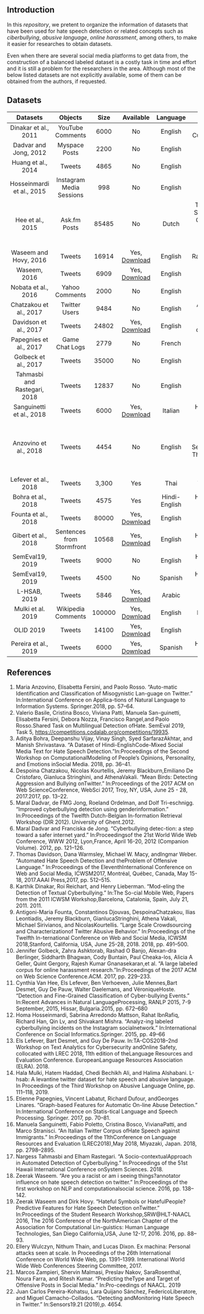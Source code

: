 ## Introduction
In this *repository*, we pretent to organize the information of datasets that have been used for hate speech detection or related concepts such as *ciberbullying*, *abusive language*, *online harassment*, among others, to make it easier for researches to obtain datasets.

Even when there are several social media platforms to get data from, the construction of a balanced labeled dataset is a costly task in time and effort and it is still a problem for the researchers in the area. Although most of the below listed datasets are not explicitly available, some of them can be obtained from the authors, if requested. 


## Datasets
|           Datasets            |          Objects          |             Size             |                                                   Available                                                    |   Language    |                                                 Labels                                                 |
| :--------------------------: | :-----------------------: | :--------------------------: | :------------------------------------------------------------------------------------------------------------: | :-----------: | :----------------------------------------------------------------------------------------------------: |
|     Dinakar et al., 2011     |     YouTube Comments      |             6000             |                                                       No                                                       |    English    |                                 Sexuality, Race, Culture, Intelligence                                  |
|    Dadvar and Jong, 2012     |       Myspace Posts       |             2200             |                                                       No                                                       |    English    |                                         Bullying, Non Bullying                                         |
|      Huang et al., 2014      |          Tweets           |             4865             |                                                       No                                                       |    English    |                                         Bullying, Non Bullying                                         |
|  Hosseinmardi et al., 2015   | Instagram Media Sessions  |             998              |                                                       No                                                       |    English    |                                         bullying, Non bullying                                         |
|       Hee et al., 2015       |       Ask.fm Posts        |            85485             |                                                       No                                                       |     Dutch     |       Threat-Blackmail, Sexual-talk, Insult, Curse-Exclusion, Defense, Defamation-Encouragement        |
|    Waseem and Hovy, 2016     |          Tweets           |            16914             |                             Yes, [Download](https://github.com/zeerakw/hatespeech)                             |    English    |                                         Racist, Sexist, Either                                          |
|         Waseem, 2016         |          Tweets           |             6909             |                             Yes, [Download](https://github.com/zeerakw/hatespeech)                             |    English    |                                      Racist, Sexist, Either,Both                                       |
|     Nobata et al., 2016      |      Yahoo Comments       |             2000             |                                                       No                                                       |    English    |                                             Abusive, Clean                                             |
|    Chatzakou et al., 2017    |       Twitter Users       |             9484             |                                                       No                                                       |    English    |                                       Aggressor, Bully, Spammer                                        |
|    Davidson et al., 2017     |          Tweets           |            24802            | Yes, [Download](https://github.com/t-davidson/hate-speech-and-offensive-language/blob/master/data/labeled_data.csv) |    English    |                                    hate\_speech, offensive, neither                                    |
|    Papegnies et al., 2017    |      Game Chat Logs       |             2779             |                                                       No                                                       |    French     |                                          Abusive, Non Abusive                                          |
|     Golbeck et al., 2017     |          Tweets           |            35000             |                                                       No                                                       |    English    |                                       Harassing, Non Harassing                                        |
| Tahmasbi and Rastegari, 2018 |          Tweets           |            12837            |                                                       No                                                       |    English    |                                         Bullying, Non Bullying                                         |
|   Sanguinetti et al., 2018   |          Tweets           |             6000             |                            Yes, [Download](https://github.com/msang/hate-speech-corpus)                            |    Italian    |                                     Hate Speech, Non Hate Speech                                     |
|    Anzovino et al., 2018     |          Tweets           |             4454             |                                                       No                                                       |    English    | Discredit, Stereotype, Objectification, Sexual_Harassment, Threats of Violence, Dominance, Dearailingy |
|     Lefever et al., 2018     |          Tweets           |            3,300             |                                                      Yes                                                       |     Thai      |                                            Toxic, Non Toxic                                            |
|      Bohra et al., 2018      |          Tweets           |             4575             |                                                      Yes                                                       | Hindi-English |                                     Hate Speech, Non Hate Speech                                      |
|     Founta et al., 2018      |          Tweets           |            80000             |          Yes, [Download](https://dataverse.mpi-sws.org/dataset.xhtml?persistentId=doi:10.5072/FK2/ZDTEMN)          |    English    |                                      Hate Speech, Offensive, None                                      |
|     Gibert et al., 2018      | Sentences from Stormfront |            10568             |                       Yes, [Download](https://github.com/aitor-garcia-p/hate-speech-dataset)                       |    English    |                                      Hate Speech, Non Hate Speech                                      |
|       SemEval19, 2019        |          Tweets           |             9000             |                                                       No                                                       |    English    |                                      Hate speech, Non Hate Speech                                      |
|       SemEval19, 2019        |          Tweets           |             4500        |              No              |          Spanish          | Hate Speech, Non Hate Speech |
|     L-HSAB, 2019     |     Tweets     |             5846             |                                                       Yes, [Download](https://github.com/Hala-Mulki/L-HSAB-First-Arabic-Levantine-HateSpeech-Dataset)                                                        |    Arabic    |                                 Normal, Abuse, Hate Speech
|      Mulki et al. 2019    |     Wikipedia Comments     |             100000             |                                                       Yes, [Download](figshare.com/articles/Wikipedia_Detox_Data/4054689t)                                                        |    English    |                                 Personal Attacks
|      OLID 2019    |     Tweets     |             14100             |                                                       Yes, [Download](https://competitions.codalab.org/competitions/20011#participate)                                                        |    English    |                                 Offensive, Non Offensive
|      Pereira et al., 2019    |     Tweets     |             6000             |                                                       Yes, [Download](https://zenodo.org/record/2592149#.XmuNJahKg2w)                                                        |    Spanish    |      Hate Speech, Non Hate Speech  



## References
1. Maria Anzovino, Elisabetta Fersini, and Paolo Rosso. “Auto-matic Identification and Classification of Misogynistic Lan-guage on Twitter.” In:International Conference on Applica-tions of Natural Language to Information Systems. Springer.2018, pp. 57–64.
2. Valerio Basile, Cristina Bosco, Viviana Patti, Manuela San-guinetti, Elisabetta Fersini, Debora Nozza, Francisco Rangel,and Paolo Rosso.Shared Task on Multilingual Detection ofHate. SemEval 2019, Task 5, https://competitions.codalab.org/competitions/19935.
3. Aditya Bohra, Deepanshu Vijay, Vinay Singh, Syed SarfarazAkhtar, and Manish Shrivastava. “A Dataset of Hindi-EnglishCode-Mixed Social Media Text for Hate Speech Detection.”In:Proceedings of the Second Workshop on ComputationalModeling of People’s Opinions, Personality, and Emotions inSocial Media. 2018, pp. 36–41.
4. Despoina Chatzakou, Nicolas Kourtellis, Jeremy Blackburn,Emiliano De Cristofaro, Gianluca Stringhini, and AthenaVakali. “Mean Birds: Detecting Aggression and Bullying onTwitter.” In:Proceedings of the 2017 ACM on Web ScienceConference, WebSci 2017, Troy, NY, USA, June 25 - 28, 2017.2017, pp. 13–22.
5. Maral Dadvar, de FMG Jong, Roeland Ordelman, and Dolf Tri-eschnigg. “Improved cyberbullying detection using genderinformation.” In:Proceedings of the Twelfth Dutch-Belgian In-formation Retrieval Workshop (DIR 2012). University of Ghent.2012.
6. Maral Dadvar and Franciska de Jong. “Cyberbullying detec-tion: a step toward a safer internet yard.” In:Proceedingsof the 21st World Wide Web Conference, WWW 2012, Lyon,France, April 16-20, 2012 (Companion Volume). 2012, pp. 121–126.
7. Thomas Davidson, Dana Warmsley, Michael W. Macy, andIngmar Weber. “Automated Hate Speech Detection and theProblem of Offensive Language.” In:Proceedings of the EleventhInternational Conference on Web and Social Media, ICWSM2017, Montréal, Québec, Canada, May 15-18, 2017.AAAI Press,2017, pp. 512–515.
8. Karthik Dinakar, Roi Reichart, and Henry Lieberman. “Mod-eling the Detection of Textual Cyberbullying.” In:The So-cial Mobile Web, Papers from the 2011 ICWSM Workshop,Barcelona, Catalonia, Spain, July 21, 2011. 2011.
9. Antigoni-Maria Founta, Constantinos Djouvas, DespoinaChatzakou,  Ilias  Leontiadis,  Jeremy  Blackburn,  GianlucaStringhini, Athena Vakali, Michael Sirivianos, and NicolasKourtellis. “Large Scale Crowdsourcing and Characterizationof Twitter Abusive Behavior.” In:Proceedings of the Twelfth In-ternational Conference on Web and Social Media, ICWSM 2018,Stanford, California, USA, June 25-28, 2018. 2018, pp. 491–500.
10. Jennifer Golbeck, Zahra Ashktorab, Rashad O Banjo, Alexan-dra Berlinger, Siddharth Bhagwan, Cody Buntain, Paul Cheaka-los, Alicia A Geller, Quint Gergory, Rajesh Kumar Gnanasekaran,et al. “A large labeled corpus for online harassment research.”In:Proceedings of the 2017 ACM on Web Science Conference.ACM. 2017, pp. 229–233.
11. Cynthia Van Hee, Els Lefever, Ben Verhoeven, Julie Mennes,Bart Desmet, Guy De Pauw, Walter Daelemans, and VéroniqueHoste. “Detection and Fine-Grained Classification of Cyber-bullying Events.” In:Recent Advances in Natural LanguageProcessing, RANLP 2015, 7-9 September, 2015, Hissar, Bulgaria.2015, pp. 672–680
12. Homa Hosseinmardi, Sabrina Arredondo Mattson, Rahat IbnRafiq, Richard Han, Qin Lv, and Shivakant Mishra. “Analyz-ing labeled cyberbullying incidents on the Instagram socialnetwork.” In:International Conference on Social Informatics.Springer. 2015, pp. 49–66
13. Els Lefever, Bart Desmet, and Guy De Pauw. In:TA-COS2018–2nd Workshop on Text Analytics for Cybersecurity andOnline Safety, collocated with LREC 2018, 11th edition of theLanguage Resources and Evaluation Conference. EuropeanLanguage Resources Association (ELRA). 2018.
19. Hala Mulki, Hatem Haddad, Chedi Bechikh Ali, and Halima Alshabani. L-hsab: A levantine twitter dataset for hate speech and abusive language.  In Proceedings of the Third Workshop on Abusive Language Online, pp. 111–118, 2019.
20. Etienne Papegnies, Vincent Labatut, Richard Dufour, andGeorges Linares. “Graph-based Features for Automatic On-line Abuse Detection.” In:International Conference on Statis-tical Language and Speech Processing. Springer. 2017, pp. 70–81.
21. Manuela Sanguinetti, Fabio Poletto, Cristina Bosco, VivianaPatti, and Marco Stranisci. “An Italian Twitter Corpus ofHate Speech against Immigrants.” In:Proceedings of the 11thConference on Language Resources and Evaluation (LREC2018),May 2018, Miyazaki, Japan. 2018, pp. 2798–2895.
22. Nargess Tahmasbi and Elham Rastegari. “A Socio-contextualApproach in Automated Detection of Cyberbullying.” In:Proceedings of the 51st Hawaii International Conference onSystem Sciences. 2018.
23. Zeerak Waseem. “Are you a racist or am i seeing things?annotator influence on hate speech detection on twitter.” In:Proceedings of the first workshop on NLP and computationalsocial science. 2016, pp. 138–142.
24. Zeerak Waseem and Dirk Hovy. “Hateful Symbols or HatefulPeople? Predictive Features for Hate Speech Detection onTwitter.” In:Proceedings of the Student Research Workshop,SRW@HLT-NAACL 2016, The 2016 Conference of the NorthAmerican Chapter of the Association for Computational Lin-guistics: Human Language Technologies, San Diego California,USA, June 12-17, 2016. 2016, pp. 88–93.
25. Ellery Wulczyn, Nithum Thain, and Lucas Dixon.  Ex machina:  Personal attacks seen at scale.  In Proceedings of the 26th International Conference on World Wide Web, pp. 1391–1399. International World Wide Web Conferences Steering Committee, 2017.
26. Marcos Zampieri, Shervin Malmasi, Preslav Nakov, SaraRosenthal, Noura Farra, and Ritesh Kumar. “Predicting theType and Target of Offensive Posts in Social Media.” In:Pro-ceedings of NAACL. 2019
27. Juan Carlos Pereira-Kohatsu, Lara Quijano Sánchez, FedericoLiberatore, and Miguel Camacho-Collados. “Detecting andMonitoring Hate Speech in Twitter.” In:Sensors19.21 (2019),p. 4654.